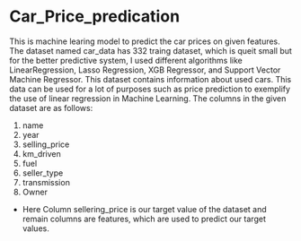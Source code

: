 # Car_Price_predication
This is machine learing model to predict the car prices on given features. The dataset named car_data has 332 traing dataset, which is queit small but for the better predictive system, I used different algorithms like LinearRegression, Lasso Regression, XGB Regressor, and Support Vector Machine Regressor.
This dataset contains information about used cars. This data can be used for a lot of purposes such as price prediction to exemplify the use of linear regression in Machine Learning. The columns in the given dataset are as follows:

1. name
2. year
3. selling_price
4. km_driven
5. fuel
6. seller_type
7. transmission
8. Owner


- Here Column sellering_price is our target value of the dataset and remain columns are features, which are used to predict our target values.
